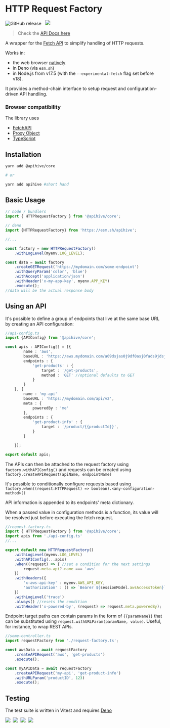 # HTTP Request Factory

![GitHub release](https://img.shields.io/github/v/release/cleverplatypus/apihive-core?filter=*&label=Version)
&nbsp;&nbsp;![](https://github.com/cleverplatypus/apihive-core/actions/workflows/test.yml/badge.svg)

> Check the [API Docs here](https://cleverplatypus.github.io/apihive-core/)

A wrapper for the [Fetch API](https://developer.mozilla.org/en-US/docs/Web/API/Fetch_API) to simplify handling of HTTP requests.

Works in:
 - the web browser [natively](https://caniuse.com/mdn-api_fetch) 
 - in Deno (via `esm.sh`) 
 - in Node.js from v17.5 (with the `--experimental-fetch` flag set before v18).

It provides a method-chain interface to setup request and  configuration-driven API handling.

### Browser compatibility

The library uses
- [FetchAPI](https://caniuse.com/fetch)
- [Proxy Object](https://caniuse.com/proxy)
- [TypeScript](https://www.typescriptlang.org)


## Installation
```sh
yarn add @apihive/core

# or

yarn add apihive #short hand

```

## Basic Usage
```ts
// node / bundlers
import { HTTPRequestFactory } from '@apihive/core';
```

```ts
// deno
import {HTTPRequestFactory} from 'https://esm.sh/apihive';
```

```ts
//...

const factory = new HTTPRequestFactory()
    .withLogLevel(myenv.LOG_LEVEL);

const data = await factory
    .createGETRequest('https://mydomain.com/some-endpoint')   
    .withQueryParam('color', 'blue')
    .withAccept('application/json')
    .withHeader('x-my-app-key', myenv.APP_KEY)
    .execute();
//data will be the actual response body
```

## Using an API

It's possible to define a group of endpoints that live at the same base URL by creating an API configuration:

```ts
//api-config.ts
import {APIConfig} from '@apihive/core';

const apis : APIConfig[] = [{
        name : 'aws',
        baseURL : 'https://aws.mydomain.com/a09dsjas0j9df0asj0fads9jdsj9',
        endpoints : {
            'get-products' : {
                target : '/get-products',
                method : 'GET' //optional defaults to GET
            }
        }
    }, {
        name : 'my-api'
        baseURL : 'https://mydomain.com/api/v2',
        meta : {
            poweredBy : 'me'
        },
        endpoints : {
            'get-product-info' : {
                target : '/product/{{productId}}',
            }
        }

    }];

export default apis;
```

The APIs can then be attached to the request factory using `factory.withAPIConfig()` and requests can be created using `factory.createAPIRequest(apiName, endpointName)`

It's possible to conditionally configure requests based using `factory.when((request:HTTPRequest) => boolean).<any-configuration-method>()`

API information is appended to its endpoints' meta dictionary.

When a passed value in configuration methods is a function, its value will be resolved just before executing the fetch request.


```ts
//request-factory.ts
import { HTTPRequestFactory } from '@apihive/core';
import apis from './api-config.ts'
//...

export default new HTTPRequestFactory()
    .withLogLevel(myenv.LOG_LEVEL)
    .withAPIConfig(...apis)
    .when((request) => { //set a condition for the next settings
        request.meta.api?.name === 'aws'
    })
    .withHeaders({
        'x-aws-api-key' : myenv.AWS_API_KEY,
        'authorization' : () => `Bearer ${sessionModel.awsAccessToken}`
    })
    .withLogLevel('trace')
    .always() //resets the condition
    .withHeader('x-powered-by', (request) => request.meta.poweredBy);

```

Endpoint target paths can contain params in the form of `{{paramName}}` that can be substituted using `request.withURLParam(paramName, value)`. Useful, for instance, to wrap REST APIs.

```ts
//some-controller.ts
import requestFactory from './request-factory.ts';

const awsData = await requestFactory
    .createAPIRequest('aws', 'get-products')
    .execute();

const myAPIData = await requestFactory
    .createAPIRequest('my-api', 'get-product-info')
    .withURLParam('productID', 123)
    .execute();
```

## Testing
The test suite is written in Vitest and requires [Deno](https://deno.land)

![](https://img.shields.io/badge/JavaScript-F7DF1E?style=for-the-badge&logo=javascript&logoColor=black)&nbsp;&nbsp;![](https://img.shields.io/badge/TypeScript-007ACC?style=for-the-badge&logo=typescript&logoColor=white)&nbsp;&nbsp;![](https://img.shields.io/badge/Vitest-grey?style=for-the-badge&logo=vitest&logoColor=white)&nbsp;&nbsp;![](https://img.shields.io/badge/Node.js-43853D?style=for-the-badge&logo=node.js&logoColor=white)
